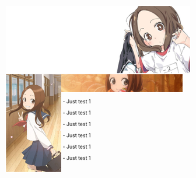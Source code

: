 <img src="./images/wide-banner.jpg">

<div>
<img align="left" width="30%" src="./images/long-banner.jpg">

 <div>
 <img src="./images/about.jpg" width="66%">
 <p align="right">

&nbsp;- Just test 1

&nbsp;- Just test 1

&nbsp;- Just test 1

&nbsp;- Just test 1

&nbsp;- Just test 1

&nbsp;- Just test 1
 </p>
  </div>
</div>
<br><br>
<div>
